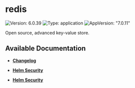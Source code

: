 # redis

![Version: 6.0.39](https://img.shields.io/badge/Version-6.0.39-informational?style=flat-square) ![Type: application](https://img.shields.io/badge/Type-application-informational?style=flat-square) ![AppVersion: "7.0.11"](https://img.shields.io/badge/AppVersion-"7.0.11"-informational?style=flat-square)

Open source, advanced key-value store.

## Available Documentation

- [**Changelog**](CHANGELOG)

- [**Helm Security**](container-security)

- [**Helm Security**](helm-security)

